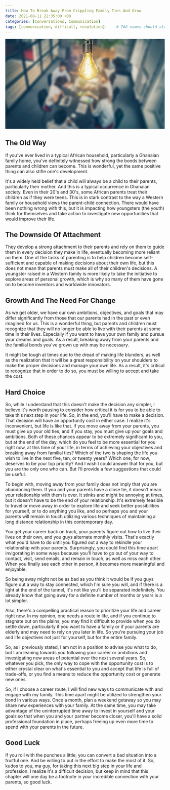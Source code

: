 ```yaml
---
title: How To Break Away From Crippling Family Ties And Grow
date: 2021-08-11 22:35:00 +00
categories: [Conversations, Communication]
tags: [communication, difficult, resolution]     # TAG names should always be lowercase
---
```


![networking](/assets/img/Networking.jpg)

## The Old Way

If you've ever lived in a typical African household, particularly a Ghanaian family home, you've definitely witnessed how strong the bonds between parents and children can become. This is wonderful, yet the same positive thing can also stifle one's development.

It's a widely held belief that a child will always be a child to their parents, particularly their mother. And this is a typical occurrence in Ghanaian society. Even in their 20's and 30's, some African parents treat their children as if they were teens. This is in stark contrast to the way a Western family or household views the parent-child connection. There would have been nothing wrong with this, but it is impacting how youngsters (the youth) think for themselves and take action to investigate new opportunities that would improve their life.
## The Downside Of Attachment

They develop a strong attachment to their parents and rely on them to guide them in every decision they make in life, eventually becoming more reliant on them. One of the tasks of parenting is to help children become self-sufficient and capable of making decisions about their own life, but this does not mean that parents must make all of their children's decisions. A youngster raised in a Western family is more likely to take the initiative to explore areas of personal growth, which is why so many of them have gone on to become inventors and worldwide innovators.
## Growth And The Need For Change

As we get older, we have our own ambitions, objectives, and goals that may differ significantly from those that our parents had in the past or even imagined for us. This is a wonderful thing, but parents and children must recognize that they will no longer be able to live with their parents at some time in their lives. Especially if you want to have your own family and pursue your dreams and goals. As a result, breaking away from your parents and the familial bonds you've grown up with may be necessary.

It might be tough at times due to the dread of making life blunders, as well as the realization that it will be a great responsibility on your shoulders to make the proper decisions and manage your own life. As a result, it's critical to recognize that in order to do so, you must be willing to accept and take the cost.

## Hard Choice

So, while I understand that this doesn't make the decision any simpler, I believe it's worth pausing to consider how critical it is for you to be able to take this next step in your life. So, in the end, you'll have to make a decision. That decision will have an opportunity cost in either case. I realize it's inconvenient, but life is like that. If you move away from your parents, you must give up your old ties, and if you stay, you must give up your goals and ambitions. Both of these chances appear to be extremely significant to you, but at the end of the day, which do you feel to be more essential for you right now, at this time of your life, in terms of achieving your objectives and breaking away from familial ties? Which of the two is shaping the life you wish to live in the next five, ten, or twenty years? Which one, for now, deserves to be your top priority?
And I wish I could answer that for you, but you are the only one who can. But I'll provide a few suggestions that could be useful.

To begin with, moving away from your family does not imply that you are abandoning them. If you and your parents have a close tie, it doesn't mean your relationship with them is over. It stinks and might be annoying at times, but it doesn't have to be the end of your relationship. It's extremely feasible to travel or move away in order to explore life and seek better possibilities for yourself, or to do anything you like, and so perhaps you and your parents will remain in touch utilizing various techniques of maintaining a long distance relationship in this contemporary day.

You get your career back on track, your parents figure out how to live their lives on their own, and you guys alternate monthly visits. That's exactly what you'd have to do until you figured out a way to rekindle your relationship with your parents. Surprisingly, you could find this time apart invigorating in some ways because you'll have to go out of your way to contact, visit, send emails, and remain in touch, as well as miss each other. When you finally see each other in person, it becomes more meaningful and enjoyable.

So being away might not be as bad as you think it would be if you guys figure out a way to stay connected, which I'm sure you will, and if there is a light at the end of the tunnel, it's not like you'll be separated indefinitely. You already know that going away for a definite number of months or years is a lot simpler.

Also, there's a compelling practical reason to prioritize your life and career right now. In my opinion, one needs a route in life, and if you continue to stagnate out on the plains, you may find it difficult to provide when you do settle down, particularly if you want to have a family or if your parents are elderly and may need to rely on you later in life. So you're pursuing your job and life objectives not just for yourself, but for the entire family.

So, as I previously stated, I am not in a position to advise you what to do, but I am leaning towards you following your career or ambitions and investigating new areas of potential over the next several years. So, whatever you pick, the only way to cope with the opportunity cost is to either crystal clear on what's essential to you and accept that life is full of trade-offs, or you find a means to reduce the opportunity cost or generate new ones.

So, if I choose a career route, I will find new ways to communicate with and engage with my family. This time apart might be utilized to strengthen your bond in various ways. Once a month, plan a weekend getaway so you may share new experiences with your family. At the same time, you may take advantage of the uninterrupted time away to invest in yourself and your goals so that when you and your partner become closer, you'll have a solid professional foundation in place, perhaps freeing up even more time to spend with your parents in the future.

## Good Luck

If you roll with the punches a little, you can convert a bad situation into a fruitful one. And be willing to put in the effort to make the most of it. So, kudos to you, ma guy, for taking this next big step in your life and profession. I realize it's a difficult decision, but keep in mind that this chapter will one day be a footnote in your incredible connection with your parents, so good luck.
